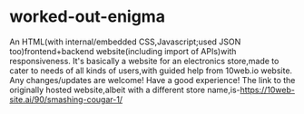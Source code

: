 # worked-out-enigma
An HTML(with internal/embedded CSS,Javascript;used JSON too)frontend+backend website(including import of APIs)with responsiveness.
It's basically a website for an electronics store,made to cater to needs of all kinds of users,with guided help from 10web.io website.
Any changes/updates are welcome!  Have a good experience!
The link to the originally hosted website,albeit with a different store name,is-https://10web-site.ai/90/smashing-cougar-1/
